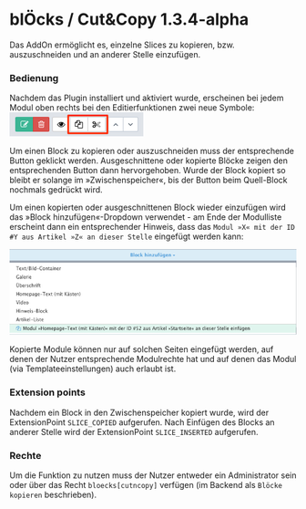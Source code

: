 blÖcks / Cut&Copy 1.3.4-alpha
=======================

Das AddOn ermöglicht es, einzelne Slices zu kopieren, bzw. auszuschneiden und an anderer
Stelle einzufügen.

### Bedienung

Nachdem das Plugin installiert und aktiviert wurde, erscheinen bei jedem Modul oben rechts bei den Editierfunktionen
zwei neue Symbole:
![Kopier-/Ausschneide-Icons](https://raw.githubusercontent.com/FriendsOfREDAXO/bloecks/master/plugins/cutncopy/readme/icons.png)

Um einen Block zu kopieren oder auszuschneiden muss der entsprechende Button geklickt werden. Ausgeschnittene oder kopierte Blöcke zeigen den entsprechenden Button dann hervorgehoben. Wurde der Block kopiert so bleibt er solange im »Zwischenspeicher«, bis der Button beim Quell-Block nochmals gedrückt wird.

Um einen kopierten oder ausgeschnittenen Block wieder einzufügen wird das »Block hinzufügen«-Dropdown verwendet - am Ende
der Modulliste erscheint dann ein entsprechender Hinweis, dass das ```Modul »X« mit der ID #Y aus Artikel »Z« an dieser Stelle```
eingefügt werden kann:

![Dropdown mit Einfüge-Option](https://raw.githubusercontent.com/FriendsOfREDAXO/bloecks/master/plugins/cutncopy/readme/dropdown.png)

Kopierte Module können nur auf solchen Seiten eingefügt werden, auf denen der Nutzer entsprechende Modulrechte hat und auf denen das Modul (via Templateeinstellungen) auch erlaubt ist.

### Extension points

Nachdem ein Block in den Zwischenspeicher kopiert wurde, wird der ExtensionPoint ```SLICE_COPIED``` aufgerufen. Nach
Einfügen des Blocks an anderer Stelle wird der ExtensionPoint ```SLICE_INSERTED``` aufgerufen.

### Rechte
Um die Funktion zu nutzen muss der Nutzer entweder ein Administrator sein oder über das Recht ```bloecks[cutncopy]```
verfügen (im Backend als ```Blöcke kopieren``` beschrieben).
